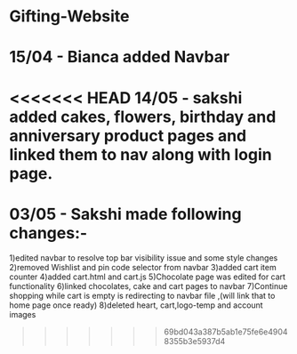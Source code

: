 # Gifting-Website

# 15/04 - Bianca added Navbar

<<<<<<< HEAD
14/05 - sakshi added cakes, flowers, birthday and anniversary product pages and linked them to nav along with login page.
=======
# 03/05 - Sakshi made following changes:-
1)edited navbar to resolve top bar visibility issue and some style changes
2)removed Wishlist and pin code selector from navbar
3)added cart item counter
4)added cart.html and cart.js
5)Chocolate page was edited for cart functionality
6)linked chocolates, cake and cart pages to navbar
7)Continue shopping while cart is empty is redirecting to navbar file ,(will link that to home page once ready)
8)deleted heart, cart,logo-temp and account images
>>>>>>> 69bd043a387b5ab1e75fe6e49048355b3e5937d4
